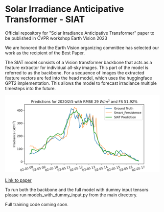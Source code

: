 # Solar Irradiance Anticipative Transformer - SIAT
Official repository for "Solar Irradiance Anticipative Transformer" paper to be published in CVPR workshop Earth Vision 2023

We are honored that the Earth Vision organizing committee has selected our work as the recipient of the Best Paper.

The SIAT model consists of a Vision transformer backbone that acts as a feature extractor for individual all-sky images. This part of the model is referred to as the backbone. For a sequence of images the extracted feature vectors are fed into the head model, which uses the huggingface GPT2 implementation. This allows the model to forecast irradiance multiple timesteps into the future.

![Example predictions by SIAT model compared to smart persistence approach.](Figures/fisheye_heyecbennuu_Prediction_Day5_Month2_Year2020.png)

[Link to paper](https://arxiv.org/abs/2305.18487)

To run both the backbone and the full model with dummy input tensors please run models_with_dummy_input.py from the main directory.

Full training code coming soon.
